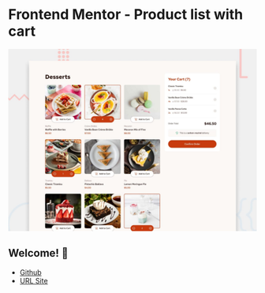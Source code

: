 # Frontend Mentor - Product list with cart

![Design preview for the Product list with cart coding challenge](./preview.jpg)

## Welcome! 👋

* [Github](https://github.com/barriedirk/frontend-mentor-exercise-30-product-list-with-cart)
* [URL Site](https://barriedirk.github.io/frontend-mentor-exercise-30-product-list-with-cart)